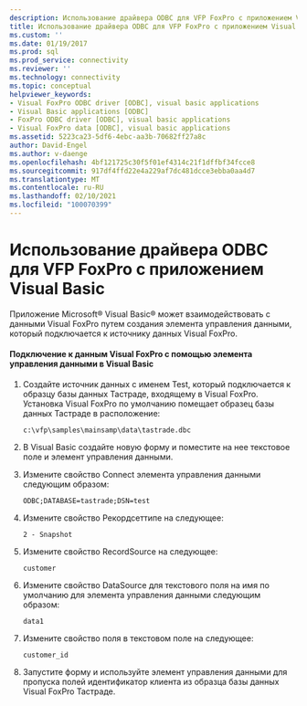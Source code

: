 ```yaml
---
description: Использование драйвера ODBC для VFP FoxPro с приложением Visual Basic
title: Использование драйвера ODBC для VFP FoxPro с приложением Visual Basic | Документация Майкрософт
ms.custom: ''
ms.date: 01/19/2017
ms.prod: sql
ms.prod_service: connectivity
ms.reviewer: ''
ms.technology: connectivity
ms.topic: conceptual
helpviewer_keywords:
- Visual FoxPro ODBC driver [ODBC], visual basic applications
- Visual Basic applications [ODBC]
- FoxPro ODBC driver [ODBC], visual basic applications
- Visual FoxPro data [ODBC], visual basic applications
ms.assetid: 5223ca23-5df6-4ebc-aa3b-70682ff27a8c
author: David-Engel
ms.author: v-daenge
ms.openlocfilehash: 4bf121725c30f5f01ef4314c21f1dffbf34fcce8
ms.sourcegitcommit: 917df4ffd22e4a229af7dc481dcce3ebba0aa4d7
ms.translationtype: MT
ms.contentlocale: ru-RU
ms.lasthandoff: 02/10/2021
ms.locfileid: "100070399"
---
```

# <a name="using-the-vfp-foxpro-odbc-driver-with-your-visual-basic-application"></a>Использование драйвера ODBC для VFP FoxPro с приложением Visual Basic
Приложение Microsoft® Visual Basic® может взаимодействовать с данными Visual FoxPro путем создания элемента управления данными, который подключается к источнику данных Visual FoxPro.  
  
#### <a name="to-connect-to-visual-foxpro-data-using-the-data-control-in-visual-basic"></a>Подключение к данным Visual FoxPro с помощью элемента управления данными в Visual Basic  
  
1.  Создайте источник данных с именем Test, который подключается к образцу базы данных Тастраде, входящему в Visual FoxPro. Установка Visual FoxPro по умолчанию помещает образец базы данных Тастраде в расположение:  
  
    ```  
    c:\vfp\samples\mainsamp\data\tastrade.dbc  
    ```  
  
2.  В Visual Basic создайте новую форму и поместите на нее текстовое поле и элемент управления данными.  
  
3.  Измените свойство Connect элемента управления данными следующим образом:  
  
    ```  
    ODBC;DATABASE=tastrade;DSN=test  
    ```  
  
4.  Измените свойство Рекордсеттипе на следующее:  
  
    ```  
    2 - Snapshot  
    ```  
  
5.  Измените свойство RecordSource на следующее:  
  
    ```  
    customer  
    ```  
  
6.  Измените свойство DataSource для текстового поля на имя по умолчанию для элемента управления данными следующим образом:  
  
    ```  
    data1  
    ```  
  
7.  Измените свойство поля в текстовом поле на следующее:  
  
    ```  
    customer_id  
    ```  
  
8.  Запустите форму и используйте элемент управления данными для пропуска полей идентификатор клиента из образца базы данных Visual FoxPro Тастраде.
